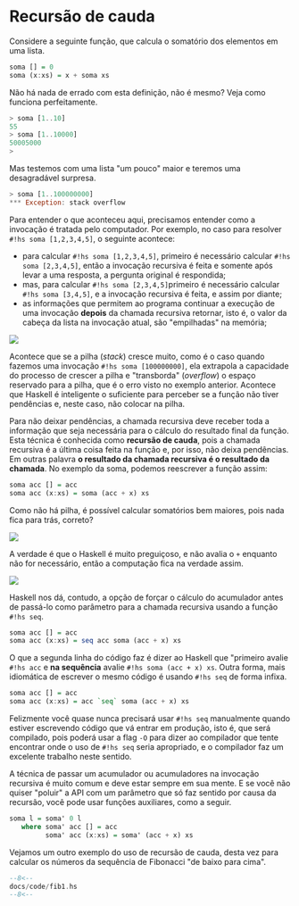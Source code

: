 # Recursão de cauda
Considere a seguinte função, que calcula o somatório dos elementos em uma lista.

```hs
soma [] = 0
soma (x:xs) = x + soma xs
```

Não há nada de errado com esta definição, não é mesmo?
Veja como funciona perfeitamente.

```hs
> soma [1..10]
55
> soma [1..10000]
50005000
> 
```

Mas testemos com uma lista "um pouco" maior e teremos uma desagradável surpresa.

```hs
> soma [1..100000000]
*** Exception: stack overflow
```

Para entender o que aconteceu aqui, precisamos entender como a invocação é tratada pelo computador.
Por exemplo, no caso para resolver `#!hs soma [1,2,3,4,5]`, o seguinte acontece:

- para calcular `#!hs soma [1,2,3,4,5]`, primeiro é necessário calcular `#!hs soma [2,3,4,5]`, então a invocação recursiva é feita e somente após levar a uma resposta, a pergunta original é respondida;
- mas, para calcular `#!hs soma [2,3,4,5]`primeiro é necessário calcular `#!hs soma [3,4,5]`, e a invocação recursiva é feita, e assim por diante;
- as informações que permitem ao programa continuar a execução de uma invocação **depois** da chamada recursiva retornar, isto é, o valor da cabeça da lista na invocação atual, são "empilhadas" na memória;

![](../drawings/tail_recursion.drawio#0)

Acontece que se a pilha (*stack*) cresce muito, como é o caso quando fazemos uma invocação `#!hs soma [100000000]`, ela extrapola a capacidade do processo de crescer a pilha e "transborda" (*overflow*) o espaço reservado para a pilha, que é o erro visto no exemplo anterior.
Acontece que Haskell é inteligente o suficiente para perceber se a função não tiver pendências e, neste caso, não colocar na pilha.

Para não deixar pendências, a chamada recursiva deve receber toda a informação que seja necessária para o cálculo do resultado final da função.
Esta técnica é conhecida como **recursão de cauda**, pois a chamada recursiva é a última coisa feita na função e, por isso, não deixa pendências.
Em outras palavra **o resultado da chamada recursiva é o resultado da chamada**.
No exemplo da soma, podemos reescrever a função assim:

```hs
soma acc [] = acc
soma acc (x:xs) = soma (acc + x) xs
```

Como não há pilha, é possível calcular somatórios bem maiores, pois nada fica para trás, correto? 

![](../drawings/tail_recursion.drawio#1)

A verdade é que o Haskell é muito preguiçoso, e não avalia o `+` enquanto não for necessário, então a computação fica na verdade assim.

![](../drawings/tail_recursion.drawio#2)

Haskell nos dá, contudo, a opção de forçar o cálculo do acumulador antes de passá-lo como parâmetro para a chamada recursiva usando a função `#!hs seq`.

```hs
soma acc [] = acc
soma acc (x:xs) = seq acc soma (acc + x) xs
```

O que a segunda linha do código faz é dizer ao Haskell que "primeiro avalie `#!hs acc` e **na sequência** avalie `#!hs soma (acc + x) xs`.
Outra forma, mais idiomática de escrever o mesmo código é usando `#!hs seq` de forma infixa.

```hs
soma acc [] = acc
soma acc (x:xs) = acc `seq` soma (acc + x) xs
```

Felizmente você quase nunca precisará usar `#!hs seq` manualmente quando estiver escrevendo código que vá entrar em produção, isto é, que será compilado, pois poderá usar a flag `-O` para dizer ao compilador que tente encontrar onde o uso de `#!hs seq` seria apropriado, e o compilador faz um excelente trabalho neste sentido.


A técnica de passar um acumulador ou acumuladores na invocação recursiva é muito comum e deve estar sempre em sua mente.
E se você não quiser "poluir" a API com um parâmetro que só faz sentido por causa da recursão, você pode usar funções auxiliares, como a seguir.

```hs
soma l = soma' 0 l
   where soma' acc [] = acc
         soma' acc (x:xs) = soma' (acc + x) xs
```

Vejamos um outro exemplo do uso de recursão de cauda, desta vez para calcular os números da sequência de Fibonacci "de baixo para cima".

```hs
--8<--
docs/code/fib1.hs
--8<--
```